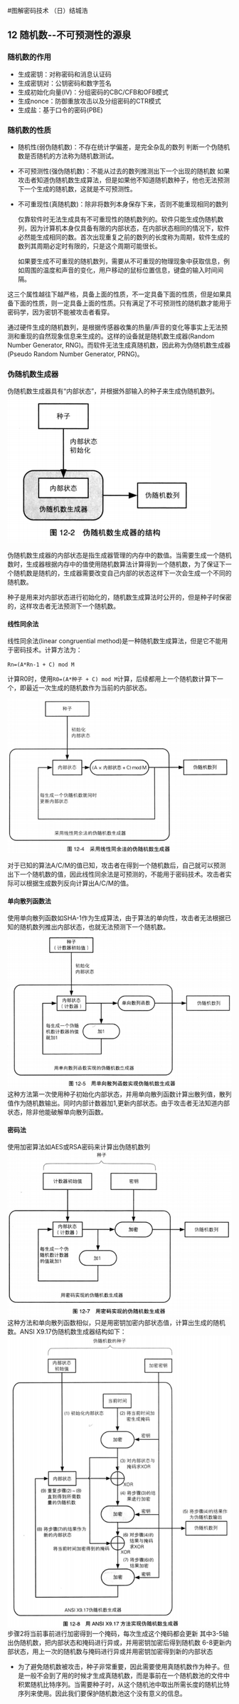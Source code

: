 #图解密码技术 （日）结城浩

## 12 随机数--不可预测性的源泉

### 随机数的作用
* 生成密钥：对称密码和消息认证码
* 生成密钥对：公钥密码和数字签名
* 生成初始化向量(IV)：分组密码的CBC/CFB和OFB模式
* 生成nonce：防御重放攻击以及分组密码的CTR模式
* 生成盐：基于口令的密码(PBE)

### 随机数的性质
* 随机性(弱伪随机数)：不存在统计学偏差，是完全杂乱的数列
  判断一个伪随机数是否随机的方法称为随机数测试。

* 不可预测性(强伪随机数)：不能从过去的数列推测出下一个出现的随机数
  如果攻击者知道伪随机数生成算法，但是如果他不知道随机数种子，他也无法预测下一个生成的随机数，这就是不可预测性。


* 不可重现性(真随机数)：除非将数列本身保存下来，否则不能重现相同的数列

  仅靠软件时无法生成具有不可重现性的随机数列的。软件只能生成伪随机数列，因为计算机本身仅具备有限的内部状态，在内部状态相同的情况下，软件必然能生成相同的数。首次出现重复之前的数列的长度称为周期，软件生成的数列其周期必定时有限的，只是这个周期可能很长。

  如果要生成不可重现的随机数列，需要从不可重现的物理现象中获取信息，例如周围的温度和声音的变化，用户移动的鼠标位置信息，键盘的输入时间间隔。

这三个属性越往下越严格，具备上面的性质，不一定具备下面的性质，但是如果具备下面的性质，则一定具备上面的性质。只有满足了不可预测性的随机数才能用于密码学，因为密钥不能被攻击者看穿。

通过硬件生成的随机数列，是根据传感器收集的热量/声音的变化等事实上无法预测和重现的自然现象信息来生成的。这样的设备就是随机数生成器(Random Number Generator, RNG)。而软件无法生成真随机数，因此称为伪随机数生成器(Pseudo Random Number Generator, PRNG)。

### 伪随机数生成器
伪随机数生成器具有“内部状态”，并根据外部输入的种子来生成伪随机数列。![prng](./img/prng.png)

伪随机数生成器的内部状态是指生成器管理的内存中的数值。当需要生成一个随机数时，生成器根据内存中的值使用随机数算法计算得到一个随机数，为了保证下一个随机数是随机的，生成器需要改变自己内部的状态这样下一次会生成一个不同的随机数。

种子是用来对内部状态进行初始化的，随机数生成算法时公开的，但是种子时保密的，这样攻击者无法预测下一个随机数。

#### 线性同余法

线性同余法(linear congruential method)是一种随机数生成算法，但是它不能用于密码技术。计算方法为：

`Rn=(A*Rn-1 + C) mod M`

计算R0时，使用`R0=(A*种子 + C) mod M`计算，后续都用上一个随机数计算下一个，即最近一次生成的随机数作为当前的内部状态。

![lcm](./img/lcm.png)

对于已知的算法A/C/M的值已知，攻击者在得到一个随机数后，自己就可以预测出下一个随机数的值，因此线性同余法是可预测的，不能用于密码技术。攻击者实际可以根据生成数列反向计算出A/C/M的值。

#### 单向散列函数法
使用单向散列函数如SHA-1作为生成算法，由于算法的单向性，攻击者无法根据已知的随机数列推出内部状态，也就无法预测下一个随机数。
![oneway](./img/oneway.png)
这种方法第一次使用种子初始化内部状态，并用单向散列函数计算出散列值，散列值作为随机数输出。同时内部计数器加1,更新内部状态。由于攻击者无法知道内部状态，除非他能破解单向散列函数。

#### 密码法
使用加密算法如AES或RSA密码来计算出伪随机数列
![coderpng](./img/coderpng.png)
这种方法和单向散列函数相似，只是用密钥加密内部状态值，计算出生成的随机数。ANSI X9.17伪随机数生成器结构如下：
![ansix917](./img/ansix917.png)
步骤2将当前事前进行加密得到一个掩码，每次生成这个掩码都会更新
其中3-5输出伪随机数，把内部状态和掩码进行异或，并用密钥加密后得到随机数
6-8更新内部状态，用上一次的随机数与掩码进行异或并用密钥加密得到新的内部状态

* 为了避免随机数被攻击，种子非常重要，因此需要使用真随机数作为种子。但是一般不会到了用的时候才生成真随机数，而是事前在一个随机数池的文件中积累随机比特序列。当需要种子时，从这个随机池中取出所需长度的随机比特序列来使用。因此我们要保护随机数池这个没有意义的信息。